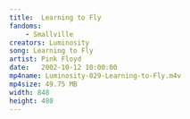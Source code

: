 ```yaml
---
title:  Learning to Fly
fandoms:
    - Smallville
creators: Luminosity
song: Learning to Fly
artist: Pink Floyd
date:   2002-10-12 10:00:00
mp4name: Luminosity-029-Learning-to-Fly.m4v
mp4size: 49.75 MB
width: 848
height: 480
---
```



  